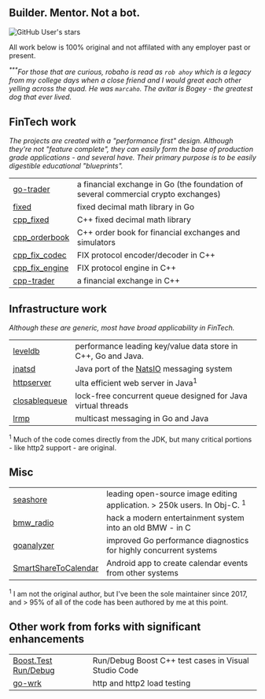 ## Builder. Mentor. Not a bot.

![GitHub User's stars](https://img.shields.io/github/stars/robaho)

All work below is 100% original and not affilated with any employer past or present.

_<sup>***</sup>For those that are curious, robaho is read as `rob ahoy` which is a legacy from my college days when a close friend and I would great each other yelling across the quad. He was `marcaho`. The avitar is Bogey - the greatest dog that ever lived._ 

## FinTech work

_The projects are created with a "performance first" design. Although they're not "feature complete", they can easily form the base of production grade applications - and several have. Their primary purpose is to be easily digestible educational "blueprints"._

| | |
| ----- | ----- |
| [go-trader](https://github.com/robaho/go-trader) | a financial exchange in Go (the foundation of several commercial crypto exchanges) |
| [fixed](https://github.com/robaho/fixed) | fixed decimal math library in Go |
| [cpp_fixed](https://github.com/robaho/cpp_fixed) | C++ fixed decimal math library |
| [cpp_orderbook](https://github.com/robaho/cpp_orderbook) | C++ order book for financial exchanges and simulators |
| [cpp_fix_codec](https://github.com/robaho/cpp_fix_codec) | FIX protocol encoder/decoder in C++ |
| [cpp_fix_engine](https://github.com/robaho/cpp_fix_engine) | FIX protocol engine in C++ |
| [cpp-trader](https://github.com/robaho/cpp-trader)| a financial exchange in C++|

## Infrastructure work

_Although these are generic, most have broad applicability in FinTech._

| | |
| ----- | ----- |
| [leveldb](https://github.com/robaho/cpp_leveldb) | performance leading key/value data store in C++, Go and Java. |
| [jnatsd](https://github.com/robaho/jnatsd) | Java port of the [NatsIO](https://github.com/nats-io) messaging system |
| [httpserver](https://github.com/robaho/httpserver) | ulta efficient web server in Java<sup>1</sup> |
| [closablequeue](https://github.com/robaho/closablequeue) | lock-free concurrent queue designed for Java virtual threads |
| [lrmp](https://github.com/robaho/lrmp) | multicast messaging in Go and Java |

<sup>1</sup> Much of the code comes directly from the JDK, but many critical portions - like http2 support - are original.

## Misc

| | |
| ----- | ----- |
| [seashore](https://github.com/robaho/cpp_leveldb) | leading open-source image editing application. > 250k users. In Obj-C. <sup>1</sup> |
| [bmw_radio](https://github.com/robaho/bmw_radio) | hack a modern entertainment system into an old BMW - in C |
| [goanalyzer](https://github.com/robaho/goanalyzer) | improved Go performance diagnostics for highly concurrent systems |
| [SmartShareToCalendar](https://github.com/robaho/SmartShareToCalendar) | Android app to create calendar events from other systems |

<sup>1</sup> I am not the original author, but I've been the sole maintainer since 2017, and > 95% of all of the code has been authored by me at this point.

## Other work from forks with significant enhancements
| | |
| ----- | ----- |
| [Boost.Test Run/Debug](https://github.com/robaho/vscode-boost-test-adapter) | Run/Debug Boost C++ test cases in Visual Studio Code |
| [go-wrk](https://github.com/robaho/go-wrk) | http and http2 load testing |



